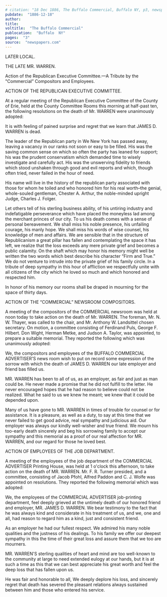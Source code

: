 ```yaml
---
# citation: "18 Dec 1886, The Buffalo Commercial, Buffalo NY, p3, newspapers.com."
pubdate:  "1886-12-18"
author: 
title: 
voltitle:  "The Buffalo Commercial"
publocation:  "Buffalo  NY"
pages:  "3"
source:  "newspapers.com"
---
```

LATER LOCAL. 

THE LATE MR. WARREN. 

Action of the Republican Executive Committee.—A Tribute by the "Commercial” Compositors and Employees. 

ACTION OF THE REPUBLICAN EXECUTIVE COMMITTEE.

At a regular meeting of the Republican Executive Committee of the County of Erie, held at the County Committee Rooms this morning at half-past ten, the following resolutions on the death of Mr. WARREN were unanimously adopted: 

It is with feeling of pained surprise and regret that we learn that JAMES D. WARREN is dead. 

The leader of the Republican party in We New York has passed away, leaving a vacancy in our ranks not soon or easy to be filled. His was the saving common sense on which so often the party has leaned for support; his was the prudent conservatism which demanded time to wisely investigate and carefully act. His was the unswerving fidelity to friends which stood unshaken through good and evil reports and which, though often tried, never failed in the hour of need.

His name will live in the history of the republican party associated with those for whom he toiled and who honored him for his real worth–the genial, whole-souled gentleman, Chester A. Arthur, the noble-minded upright Judge, Charles J. Folger.

Let others tell of his sterling business ability, of his untiring industry and indefatigable perseverance which have placed the moneyless lad among the merchant princes of our city. To us his death comes with a sense of personal bereavement. We shall miss his noble presence, his unfailing courage, his manly hope. We shall miss his words of wise counsel, his knowledge of men and affairs. We are sensible that in the structure of Republicanism a great pillar has fallen and contemplating the space it has left, we realize that the loss exceeds any mere private grief and becomes a public calamity. On the shaft which may honor his memory might well be written the two words which best describe his character “Firm and True.” We do not venture to intrude into the private grief of his family circle. In a tribute of deep sympathy in this hour of affliction we respectfully unite with all citizens of the city which he loved so much and which honored and respected him.

In honor of his memory our rooms shall be draped in mourning for the space of thirty days.

ACTION OF THE “COMMERCIAL” NEWSROOM COMPOSITORS. 

A meeting of the compositors of the COMMERCIAL newsroom was held at noon today to take action on the death of Mr. WARREN. The foreman, Mr. N. W. Thayer, was called to the chair, and Mr. Anthony W. Landsittel chosen secretary. On motion, a committee consisting of Ferdinand Puls, George F. Hilbert. Don Wight, Herman Metke, and Judson A. Taylor, was appointed, to prepare a suitable memorial. They reported the following which was unanimously adopted: 

We, the compositors and employees of the BUFFALO COMMERCIAL ADVERTISER'S news room wish to put on record some expression of the sorrow with which the death of JAMES D. WARREN our late employer and friend bas filled us. 

MR. WARREN has been to all of us, as an employer, as fair and just as man could be. He never made a promise that he did not fulfill to the letter. He never encouraged hopes that he had reason to believe could not be realized. What he said to us we knew he meant; we knew that it could be depended upon. 

Many of us have gone to MR. WARREN in times of trouble for counsel or for assistance. It is a pleasure, as well as a duty, to say at this time that we never failed to get good advice, real sympathy and judicious aid. Our employer was always our kindly well-wisher and true friend. We mourn his too-early death sincerely and beg his sorrowing family to accept our sympathy and this memorial as a proof of our real affection for MR. WARREN, and our regard for those he loved best. 

ACTION OF EMPLOYEES OF THE JOB DEPARTMENT. 

A meeting of the employees of the job department of the COMMERCIAL ADVERTISER Printing House, was held at 1 o'clock this afternoon, to take action on the death of MR. WARREN. Mr. F. R. Turner presided, and a committee, consisting of Jacob Pfohl, Alfred Paddon and C. J. Wolfe was appointed on resolutions. They reported the following memorial which was adopted: 

We, the employees of the COMMERCIAL ADVERTISER job-printing department, feel deeply grieved at the untimely death of our honored friend and employer, MR. JAMES D. WARREN. We bear testimony to the fact that he was always kind and considerate in his treatment of us, and we, one and all, had reason to regard him as a kind, just and consistent friend. 

As an employer he had our fullest respect. We admired his many noble qualities and the justness of his dealings. To his family we offer our deepest sympathy in this the time of their great loss and assure them that we too are mourners. 

MR. WARREN'S sterling qualities of heart and mind are too well-known to the community at large to need extended eulogy at our hands, but it is at such a time as this that we can best appreciate his great worth and feel the deep loss that has fallen upon us. 

He was fair and honorable to all, We deeply deplore his loss, and sincerely regret that death has severed the pleasant relations always sustained between him and those who entered his service. 


